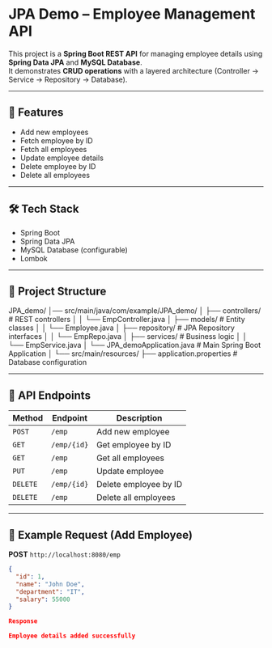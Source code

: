# JPA Demo – Employee Management API

This project is a **Spring Boot REST API** for managing employee details using **Spring Data JPA** and **MySQL Database**.  
It demonstrates **CRUD operations** with a layered architecture (Controller → Service → Repository → Database).

---

## 🚀 Features
- Add new employees  
- Fetch employee by ID  
- Fetch all employees  
- Update employee details  
- Delete employee by ID  
- Delete all employees  

---

## 🛠️ Tech Stack
- Spring Boot  
- Spring Data JPA  
- MySQL Database (configurable)  
- Lombok  

---

## 📂 Project Structure

JPA_demo/
│── src/main/java/com/example/JPA_demo/
│ ├── controllers/ # REST controllers
│ │ └── EmpController.java
│ ├── models/ # Entity classes
│ │ └── Employee.java
│ ├── repository/ # JPA Repository interfaces
│ │ └── EmpRepo.java
│ ├── services/ # Business logic
│ │ └── EmpService.java
│ └── JPA_demoApplication.java # Main Spring Boot Application
│
└── src/main/resources/
├── application.properties # Database configuration



---

## 📌 API Endpoints

| Method   | Endpoint   | Description           |
|----------|------------|-----------------------|
| `POST`   | `/emp`     | Add new employee      |
| `GET`    | `/emp/{id}`| Get employee by ID    |
| `GET`    | `/emp`     | Get all employees     |
| `PUT`    | `/emp`     | Update employee       |
| `DELETE` | `/emp/{id}`| Delete employee by ID |
| `DELETE` | `/emp`     | Delete all employees  |

---

## 🧪 Example Request (Add Employee)

**POST** `http://localhost:8080/emp`

```json
{
  "id": 1,
  "name": "John Doe",
  "department": "IT",
  "salary": 55000
}

Response

Employee details added successfully
